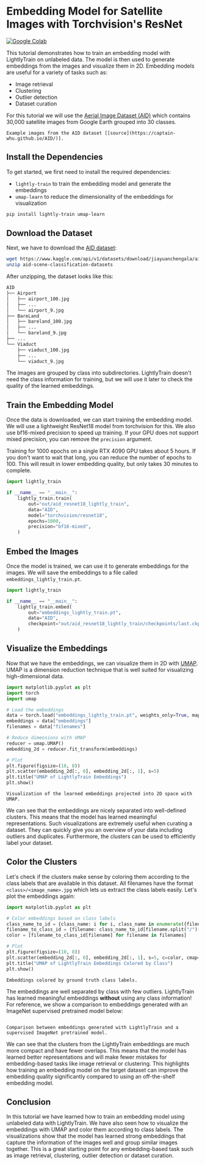 # Embedding Model for Satellite Images with Torchvision's ResNet

[![Google Colab](https://colab.research.google.com/assets/colab-badge.svg)](https://colab.research.google.com/github/lightly-ai/lightly-train/blob/main/examples/notebooks/torchvision_embedding_model.ipynb)

This tutorial demonstrates how to train an embedding model with LightlyTrain on
unlabeled data. The model is then used to generate embeddings from the images and
visualize them in 2D. Embedding models are useful for a variety of tasks such as:

- Image retrieval
- Clustering
- Outlier detection
- Dataset curation

For this tutorial we will use the [Aerial Image Dataset (AID)](https://captain-whu.github.io/AID/)
which contains 30,000 satellite images from Google Earth grouped into 30 classes.

```{figure} https://captain-whu.github.io/AID/aid-dataset.png
Example images from the AID dataset [[source](https://captain-whu.github.io/AID/)].
```

## Install the Dependencies

To get started, we first need to install the required dependencies:

- `lightly-train` to train the embedding model and generate the embeddings
- `umap-learn` to reduce the dimensionality of the embeddings for visualization

```bash
pip install lightly-train umap-learn
```

## Download the Dataset

Next, we have to download the [AID dataset](https://captain-whu.github.io/AID/):

```bash
wget https://www.kaggle.com/api/v1/datasets/download/jiayuanchengala/aid-scene-classification-datasets
unzip aid-scene-classification-datasets
```

After unzipping, the dataset looks like this:

```bash
AID
├── Airport
│   ├── airport_100.jpg
│   ├── ...
│   └── airport_9.jpg
├── BareLand
│   ├── bareland_100.jpg
│   ├── ...
│   └── bareland_9.jpg
├── ...
└── Viaduct
    ├── viaduct_100.jpg
    ├── ...
    └── viaduct_9.jpg
```

The images are grouped by class into subdirectories. LightlyTrain doesn't need the
class information for training, but we will use it later to check the quality of the
learned embeddings.

## Train the Embedding Model

Once the data is downloaded, we can start training the embedding model. We will use
a lightweight ResNet18 model from torchvision for this. We also use bf16-mixed precision
to speed up training. If your GPU does not support mixed precision, you can remove the
`precision` argument.

Training for 1000 epochs on a single RTX 4090 GPU takes about 5 hours. If you don't want
to wait that long, you can reduce the number of epochs to 100. This will result in lower
embedding quality, but only takes 30 minutes to complete.

```python
import lightly_train

if __name__ == "__main__":
    lightly_train.train(
        out="out/aid_resnet18_lightly_train",
        data="AID",
        model="torchvision/resnet18",
        epochs=1000,
        precision="bf16-mixed",
    )
```

## Embed the Images

Once the model is trained, we can use it to generate embeddings for the images. We will
save the embeddings to a file called `embeddings_lightly_train.pt`.

```python
import lightly_train

if __name__ == "__main__":
    lightly_train.embed(
        out="embeddings_lightly_train.pt",
        data="AID",
        checkpoint="out/aid_resnet18_lightly_train/checkpoints/last.ckpt",
    )
```

## Visualize the Embeddings

Now that we have the embeddings, we can visualize them in 2D with [UMAP](https://umap-learn.readthedocs.io/en/latest/).
UMAP is a dimension reduction technique that is well suited for visualizing
high-dimensional data.

```python
import matplotlib.pyplot as plt
import torch
import umap

# Load the embeddings
data = torch.load("embeddings_lightly_train.pt", weights_only=True, map_location="cpu")
embeddings = data["embeddings"]
filenames = data["filenames"]

# Reduce dimensions with UMAP
reducer = umap.UMAP()
embedding_2d = reducer.fit_transform(embeddings)

# Plot
plt.figure(figsize=(10, 8))
plt.scatter(embedding_2d[:, 0], embedding_2d[:, 1], s=5)
plt.title("UMAP of LightlyTrain Embeddings")
plt.show()
```

```{figure} /_static/images/tutorials/embedding/umap_lightly_train.jpg
Visualization of the learned embeddings projected into 2D space with UMAP.
```

We can see that the embeddings are nicely separated into well-defined clusters. This
means that the model has learned meaningful representations. Such visualizations are
extremely useful when curating a dataset. They can quickly give you an overview of your
data including outliers and duplicates. Furthermore, the clusters can be used to
efficiently label your dataset.

## Color the Clusters

Let's check if the clusters make sense by coloring them according to the class labels
that are available in this dataset. All filenames have the format `<class>/<image_name>.jpg`
which lets us extract the class labels easily. Let's plot the embeddings again:

```python skip_ruff
import matplotlib.pyplot as plt

# Color embeddings based on class labels
class_name_to_id = {class_name: i for i, class_name in enumerate({filename.split("/")[0] for filename in filenames})}
filename_to_class_id = {filename: class_name_to_id[filename.split("/")[0]] for filename in filenames}
color = [filename_to_class_id[filename] for filename in filenames]

# Plot
plt.figure(figsize=(10, 8))
plt.scatter(embedding_2d[:, 0], embedding_2d[:, 1], s=5, c=color, cmap="tab20")
plt.title("UMAP of LightlyTrain Embeddings Colored by Class")
plt.show()
```

```{figure} /_static/images/tutorials/embedding/umap_lightly_train_colored.jpg
Embeddings colored by ground truth class labels.
```

The embeddings are well separated by class with few outliers. LightlyTrain has learned
meaningful embeddings **without** using any class information! For reference, we show a
comparison to embeddings generated with an ImageNet supervised pretrained model below:

```{figure} /_static/images/tutorials/embedding/umap_lightly_train_imagenet_colored.jpg

Comparison between embeddings generated with LightlyTrain and a supervised ImageNet pretrained model.
```

<!--
The above image was generated with the following code:

```python skip_ruff

import lightly_train
import matplotlib.pyplot as plt
import torch
import umap

lightly_train.train(
    out="out/aid_resnet18_imagenet",
    data="AID",
    model="torchvision/resnet18",
    model_args={"weights": "IMAGENET1K_V1"},
    epochs=0,
)


lightly_train.embed(
    out="embeddings_imagenet.pt",
    data="AID",
    checkpoint="out/aid_resnet18_imagenet/checkpoints/last.ckpt",
)


# Load the embeddings
data_imagenet = torch.load("embeddings_imagenet.pt", weights_only=True, map_location="cpu")
embeddings_imagenet = data_imagenet["embeddings"]
filenames_imagenet = data_imagenet["filenames"]

# Reduce dimensions with UMAP
reducer_imagenet = umap.UMAP()
embedding_2d_imagenet = reducer.fit_transform(embeddings_imagenet)

# Color
color_imagenet = [filename_to_class_id[filename] for filename in filenames_imagenet]

# Plot
fig, axs = plt.subplots(ncols=2, figsize=(16, 8))
axs[0].scatter(embedding_2d[:, 0], embedding_2d[:, 1], s=5, c=color, cmap="tab20")
axs[1].scatter(embedding_2d_imagenet[:, 0], embedding_2d_imagenet[:, 1], s=5, c=color_imagenet, cmap="tab20")
axs[0].set_title("UMAP of LightlyTrain Embeddings")
axs[1].set_title("UMAP of ImageNet Supervised Embeddings")
axs[0].axis("off")
axs[1].axis("off")
plt.savefig("umap_lightly_train_imagenet_colored.jpg", bbox_inches="tight")
plt.show()
```
-->

We can see that the clusters from the LightlyTrain embeddings are much more compact
and have fewer overlaps. This means that the model has learned better representations
and will make fewer mistakes for embedding-based tasks like image retrieval or
clustering. This highlights how training an embedding model on the target dataset can
improve the embedding quality significantly compared to using an off-the-shelf
embedding model.

## Conclusion

In this tutorial we have learned how to train an embedding model using unlabeled data
with LightlyTrain. We have also seen how to visualize the embeddings with UMAP and
color them according to class labels. The visualizations show that the model has learned
strong embeddings that capture the information of the images well and group similar
images together. This is a great starting point for any embedding-based task such as
image retrieval, clustering, outlier detection or dataset curation.

